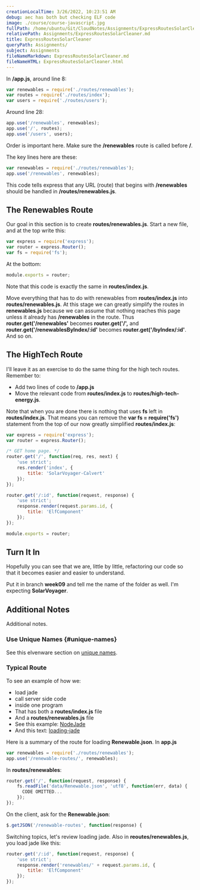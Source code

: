 ```yaml
---
creationLocalTime: 3/26/2022, 10:23:51 AM
debug: aec has both but checking ELF code
image: ./course/course-javascript.jpg
fullPath: /home/ubuntu/Git/CloudNotes/Assignments/ExpressRoutesSolarCleaner.md
relativePath: Assignments/ExpressRoutesSolarCleaner.md
title: ExpressRoutesSolarCleaner
queryPath: Assignments/
subject: Assignments
fileNameMarkdown: ExpressRoutesSolarCleaner.md
fileNameHTML: ExpressRoutesSolarCleaner.html
---
```



<!-- toc -->
<!-- tocstop -->

In **/app.js**, around line 8:

```javascript
var renewables = require('./routes/renewables');
var routes = require('./routes/index');
var users = require('./routes/users');
```

Around line 28:

```javascript
app.use('/renewables', renewables);
app.use('/', routes);
app.use('/users', users);
```

Order is important here. Make sure the **/renewables** route is called before **/**.

The key lines here are these:

```javascript
var renewables = require('./routes/renewables');
app.use('/renewables', renewables);
```

This code tells express that any URL (route) that begins with **/renewables** should be handled in **/routes/renewables.js**.

## The Renewables Route

Our goal in this section is to create **routes/renewables.js**. Start a new file, and at the top write this:

```javascript
var express = require('express');
var router = express.Router();
var fs = require('fs');
```

At the bottom:

```javascript
module.exports = router;
```

Note that this code is exactly the same in **routes/index.js**.

Move everything that has to do with renewables from **routes/index.js** into **routes/renewables.js**. At this stage we can greatly simplify the routes in **renewables.js** because we can assume that nothing reaches this page unless it already has **/renewables** in the route. Thus **router.get('/renewables'** becomes **router.get('/',** and **router.get('/renewablesByIndex/:id'** becomes **router.get('/byIndex/:id'**. And so on.

## The HighTech Route

I'll leave it as an exercise to do the same thing for the high tech routes. Remember to:

- Add two lines of code to **/app.js**
- Move the relevant code from **routes/index.js** to **routes/high-tech-energy.js**.

Note that when you are done there is nothing that uses **fs** left in **routes/index.js**. That means you can remove the **var fs = require('fs')** statement from the top of our now greatly simplified **routes/index.js**:

```javascript
var express = require('express');
var router = express.Router();

/* GET home page. */
router.get('/', function(req, res, next) {
    'use strict';
    res.render('index', {
        title: 'SolarVoyager-Calvert'
    });
});

router.get('/:id', function(request, response) {
    'use strict';
    response.render(request.params.id, {
        title: 'ElfComponent'
    });
});

module.exports = router;
```

## Turn It In

Hopefully you can see that we are, little by little, refactoring our code so that it becomes easier and easier to understand.

Put it in branch **week09** and tell me the name of the folder as well. I'm expecting **SolarVoyager**.


## Additional Notes

Additional notes.

### Use Unique Names {#unique-names}

See this elvenware section on [unique names][unique-names].

[unique-names]: http://www.elvenware.com/charlie/development/web/JavaScript/NodeJade.html#unique-names

### Typical Route

To see an example of how we:

- load jade
- call server side code
- inside one program
- That has both a **routes/index.js** file
- And a **routes/renewables.js** file
- See this example: [NodeJade][jade-routes]
- And this text: [loading-jade]

[jade-routes]: https://github.com/charliecalvert/JsObjects/tree/master/JavaScript/NodeCode/JadeRoutes
[loading-jade]:http://www.elvenware.com/charlie/development/web/JavaScript/NodeJade.html#loading-jade

Here is a summary of the route for loading **Renewable.json**. In **app.js**

```javascript
var renewables = require('./routes/renewables');
app.use('/renewable-routes/', renewables);
```

In **routes/renewables**:

```javascript
router.get('/', function(request, response) {
    fs.readFile('data/Renewable.json', 'utf8', function(err, data) {
      CODE OMITTED...
    });
});
```

On the client, ask for the **Renewable.json**:

```javascript
$.getJSON('/renewable-routes', function(response) {
```

Switching topics, let's review loading jade. Also in **reoutes/renewables.js**, you load jade like this:

```javascript
router.get('/:id', function(request, response) {
    'use strict';
    response.render('renewables/' + request.params.id, {
        title: 'ElfComponent'
    });
});
```
